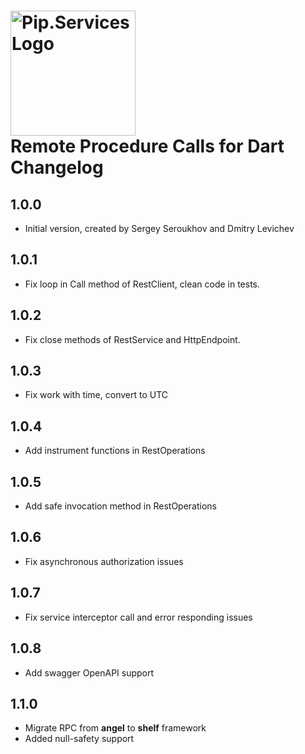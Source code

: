 # <img src="https://uploads-ssl.webflow.com/5ea5d3315186cf5ec60c3ee4/5edf1c94ce4c859f2b188094_logo.svg" alt="Pip.Services Logo" width="200"> <br/> Remote Procedure Calls for Dart Changelog

## 1.0.0

- Initial version, created by Sergey Seroukhov and Dmitry Levichev

## 1.0.1

- Fix loop in Call method of RestClient, clean code in tests.

## 1.0.2

- Fix close methods of RestService and HttpEndpoint.

## 1.0.3

- Fix work with time, convert to UTC

## 1.0.4

- Add instrument functions in RestOperations

## 1.0.5

- Add safe invocation method in RestOperations

## 1.0.6

- Fix asynchronous authorization issues

## 1.0.7

- Fix service interceptor call and error responding issues

## 1.0.8

- Add swagger OpenAPI support

## 1.1.0

- Migrate RPC from **angel** to **shelf** framework
- Added null-safety support